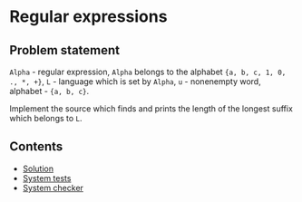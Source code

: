 # Regular expressions
## Problem statement
`Alpha` - regular expression, `Alpha` belongs to the alphabet `{a, b, c, 1, 0, ., *, +}`,
`L` - language which is set by `Alpha`,
`u` - nonenempty word, alphabet - `{a, b, c}`.

Implement the source which finds and prints the length of the longest suffix which belongs to `L`.
## Contents
 * [Solution](https://github.com/rvg77/Practicum_FLT/blob/master/solution.py)
 * [System tests](https://github.com/rvg77/Practicum_FLT/tree/master/system_tests)
 * [System checker](https://github.com/rvg77/Practicum_FLT/blob/master/system_test.py)